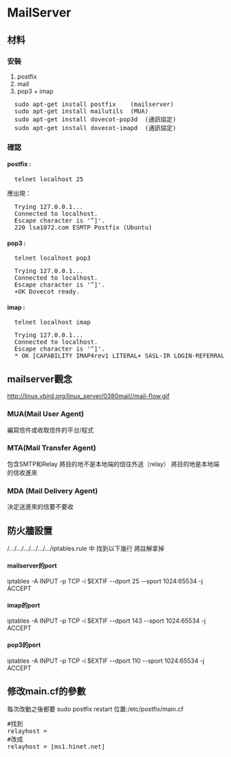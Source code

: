 
# MailServer
## 材料
### 安裝
1. postfix
2. mail
3. pop3 + imap
<pre>
  sudo apt-get install postfix    (mailserver)
  sudo apt-get install mailutils  (MUA)
  sudo apt-get install dovecot-pop3d  (通訊協定)
  sudo apt-get install dovecot-imapd  (通訊協定)
</code></pre>
### 確認

#### postfix : 
<pre>
  telnet localhost 25
</code></pre>
應出現：
<pre>
  Trying 127.0.0.1...
  Connected to localhost.
  Escape character is '^]'.
  220 lsa1072.com ESMTP Postfix (Ubuntu)
</code></pre>
#### pop3 : 
<pre>
  telnet localhost pop3
</code></pre>
<pre>
  Trying 127.0.0.1...
  Connected to localhost.
  Escape character is '^]'.
  +OK Dovecot ready.
</code></pre>
#### imap : 
<pre>
  telnet localhost imap
</code></pre>
<pre>
  Trying 127.0.0.1...
  Connected to localhost.
  Escape character is '^]'.
  * OK [CAPABILITY IMAP4rev1 LITERAL+ SASL-IR LOGIN-REFERRALS ID ENABLE STARTTLS AUTH=PLAIN] Dovecot ready
</code></pre>

## mailserver觀念
http://linux.vbird.org/linux_server/0380mail//mail-flow.gif
### MUA(Mail User Agent)
編寫信件或收取信件的平台/程式
### MTA(Mail Transfer Agent)
包含SMTP和Relay
將目的地不是本地端的信往外送（relay）
將目的地是本地端的信收進來
### MDA (Mail Delivery Agent)
決定送進來的信要不要收

## 防火牆設置
/.../.../.../.../.../.../iptables.rule 中
找到以下幾行 將註解拿掉
#### mailserver的port
iptables -A INPUT -p TCP -i $EXTIF --dport  25  --sport 1024:65534 -j ACCEPT
#### imap的port
iptables -A INPUT -p TCP -i $EXTIF --dport 143  --sport 1024:65534 -j ACCEPT
#### pop3的port
iptables -A INPUT -p TCP -i $EXTIF --dport 110  --sport 1024:65534 -j ACCEPT

## 修改main.cf的參數
每次改動之後都要 sudo postfix restart 
位置:/etc/postfix/main.cf
<pre>
#找到 
relayhost =
#改成 
relayhost = [ms1.hinet.net]
</code></pre>

